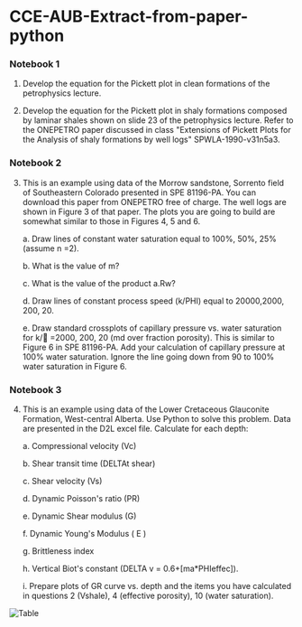 # CCE-AUB-Extract-from-paper-python

### Notebook 1
1. Develop the equation for the Pickett plot in clean formations of the petrophysics lecture.

2. Develop the equation for the Pickett plot in shaly formations composed by laminar shales shown on slide 23 of the petrophysics lecture. Refer to the ONEPETRO paper discussed in class "Extensions of Pickett Plots for the Analysis of shaly formations by well logs" SPWLA-1990-v31n5a3.

### Notebook 2
3. This is an example using data of the Morrow sandstone, Sorrento field of Southeastern Colorado presented in SPE 81196-PA. You can download this paper from ONEPETRO free of charge. The well logs are shown in Figure 3 of that paper. The plots you are going to build are somewhat similar to those in Figures 4, 5 and 6.

    a. Draw lines of constant water saturation equal to 100%, 50%, 25% (assume n =2).
    
    b. What is the value of m?
    
    c. What is the value of the product a.Rw?
    
    d. Draw lines of constant process speed (k/PHI) equal to 20000,2000, 200, 20.
    
    e. Draw standard crossplots of capillary pressure vs. water saturation for k/ =2000, 200, 20 (md over fraction porosity). This is similar to Figure 6 in SPE 81196-PA. Add your calculation of capillary pressure at 100% water saturation. Ignore the line going down from 90 to 100% water saturation in Figure 6.
    
### Notebook 3
4. This is an example using data of the Lower Cretaceous Glauconite Formation, West-central Alberta. Use Python to solve this problem. Data are presented in the D2L excel file.
Calculate for each depth:

    a. Compressional velocity (Vc)

    b. Shear transit time (DELTAt shear)

    c. Shear velocity (Vs)

    d. Dynamic Poisson's ratio (PR)

    e. Dynamic Shear modulus (G)

    f. Dynamic Young's Modulus ( E )

    g. Brittleness index

    h. Vertical Biot's constant (DELTA v = 0.6+[ma*PHIeffec]).
    
    i. Prepare plots of GR curve vs. depth and the items you have calculated in questions 2 (Vshale), 4 (effective porosity), 10 (water saturation).

![Table](/image.png)
